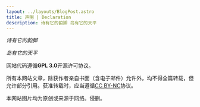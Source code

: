 ```yaml
---
layout: ../layouts/BlogPost.astro
title: 声明 | Declaration
description: 诗有它的韵脚 岛有它的天平
---
```


*诗有它的韵脚*

*岛有它的天平*

网站代码遵循**GPL 3.0**开源许可协议。

所有本网站文章，除获作者亲自书面（含电子邮件）允许外，均不得全篇转载，但允许部分引用。获准转载时，应当遵循[CC BY-NC](https://creativecommons.org/licenses/by-nc)协议。

本网站图片均为原创或来源于网络。侵删。